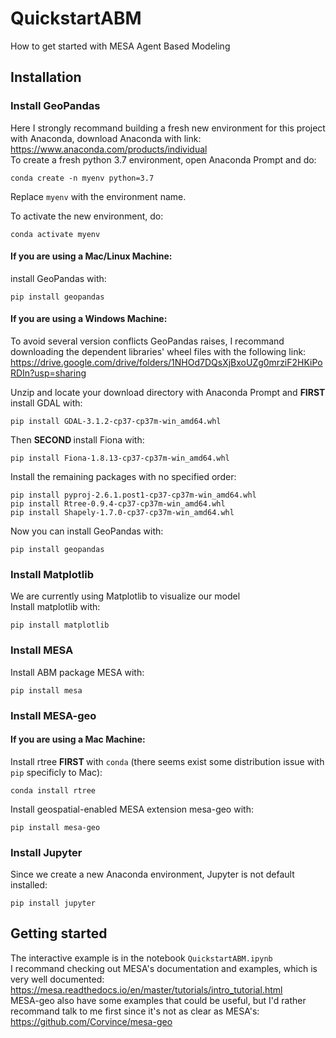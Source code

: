 # QuickstartABM
How to get started with MESA Agent Based Modeling

## Installation
### Install GeoPandas
Here I strongly recommand building a fresh new environment for this project with Anaconda, download Anaconda with link:
https://www.anaconda.com/products/individual <br>
To create a fresh python 3.7 environment, open Anaconda Prompt and do:
```shell
conda create -n myenv python=3.7
```
Replace `myenv` with the environment name.

To activate the new environment, do:
```shell
conda activate myenv
```

#### If you are using a Mac/Linux Machine:
install GeoPandas with:
```shell
pip install geopandas
```
#### If you are using a Windows Machine: 
To avoid several version conflicts GeoPandas raises, I recommand downloading the dependent libraries' wheel files with the following link:
https://drive.google.com/drive/folders/1NHOd7DQsXjBxoUZg0mrziF2HKiPoRDIn?usp=sharing

Unzip and locate your download directory with Anaconda Prompt and <b> FIRST </b> install GDAL with:
```shell
pip install GDAL-3.1.2-cp37-cp37m-win_amd64.whl
```
Then <b> SECOND </b> install Fiona with:
```shell
pip install Fiona-1.8.13-cp37-cp37m-win_amd64.whl
```
Install the remaining packages with no specified order:
```shell
pip install pyproj-2.6.1.post1-cp37-cp37m-win_amd64.whl
pip install Rtree-0.9.4-cp37-cp37m-win_amd64.whl
pip install Shapely-1.7.0-cp37-cp37m-win_amd64.whl
```
Now you can install GeoPandas with:
```shell
pip install geopandas
```
### Install Matplotlib
We are currently using Matplotlib to visualize our model <br>
Install matplotlib with:
```shell
pip install matplotlib
```
### Install MESA
Install ABM package MESA with:
```shell
pip install mesa
```
### Install MESA-geo
#### If you are using a Mac Machine: <br>
Install rtree <b> FIRST </b> with `conda` (there seems exist some distribution issue with `pip` specificly to Mac):
```shell
conda install rtree
```
Install geospatial-enabled MESA extension mesa-geo with: <br>
```shell
pip install mesa-geo
```

### Install Jupyter
Since we create a new Anaconda environment, Jupyter is not default installed:
```shell
pip install jupyter
```

## Getting started
The interactive example is in the notebook `QuickstartABM.ipynb` <br>
I recommand checking out MESA's documentation and examples, which is very well documented: <br>
https://mesa.readthedocs.io/en/master/tutorials/intro_tutorial.html <br>
MESA-geo also have some examples that could be useful, but I'd rather recommand talk to me first since it's not as clear as MESA's: <br>
https://github.com/Corvince/mesa-geo



